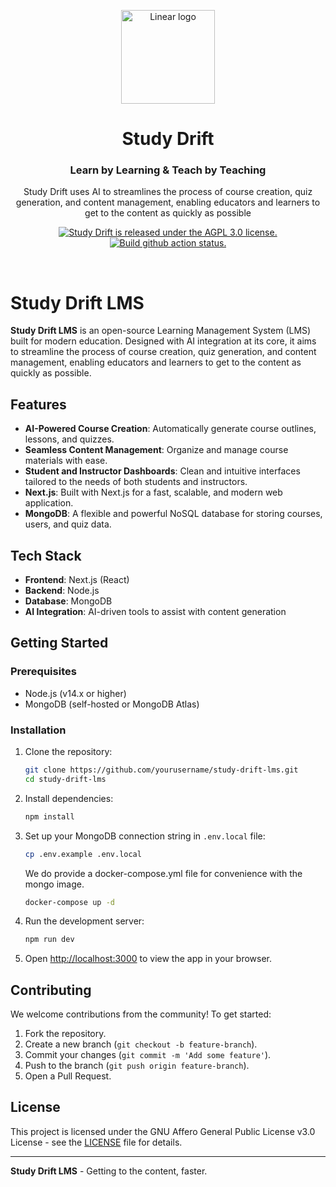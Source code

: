 <!-- TEXT_SECTION:header:START -->
<p align="center">
  <a href="https://linear.app" target="_blank" rel="noopener noreferrer">
    <img width="150" src="public/logo-trimmed.svg" alt="Linear logo">
  </a> 
</p>
<h1 align="center">
  Study Drift
</h1>
<h3 align="center">
  Learn by Learning & Teach by Teaching
</h3>
<p align="center">
  Study Drift uses AI to streamlines the process of course creation, quiz generation, and content management, enabling educators and learners to get to the content as quickly as possible
</p>
<p align="center">
  <a href="/LICENSE">
    <img src="https://img.shields.io/badge/license-AGPL_3.0-blue" alt="Study Drift is released under the AGPL 3.0 license." />
  </a>
  <a href="https://github.com/StudyDrift/study-drift-lms/actions/workflows/nextjs.yml">
    <img src="https://github.com/StudyDrift/study-drift-lms/actions/workflows/nextjs.yml/badge.svg" alt="Build github action status." />
  </a>
</p>
<!-- TEXT_SECTION:header:END -->

<br/>

# Study Drift LMS

**Study Drift LMS** is an open-source Learning Management System (LMS) built for modern education. Designed with AI integration at its core, it aims to streamline the process of course creation, quiz generation, and content management, enabling educators and learners to get to the content as quickly as possible.

## Features

- **AI-Powered Course Creation**: Automatically generate course outlines, lessons, and quizzes.
- **Seamless Content Management**: Organize and manage course materials with ease.
- **Student and Instructor Dashboards**: Clean and intuitive interfaces tailored to the needs of both students and instructors.
- **Next.js**: Built with Next.js for a fast, scalable, and modern web application.
- **MongoDB**: A flexible and powerful NoSQL database for storing courses, users, and quiz data.

## Tech Stack

- **Frontend**: Next.js (React)
- **Backend**: Node.js
- **Database**: MongoDB
- **AI Integration**: AI-driven tools to assist with content generation

## Getting Started

### Prerequisites

- Node.js (v14.x or higher)
- MongoDB (self-hosted or MongoDB Atlas)

### Installation

1. Clone the repository:

   ```bash
   git clone https://github.com/yourusername/study-drift-lms.git
   cd study-drift-lms
   ```

1. Install dependencies:

   ```bash
   npm install
   ```

1. Set up your MongoDB connection string in `.env.local` file:

   ```bash
   cp .env.example .env.local
   ```

   We do provide a docker-compose.yml file for convenience with the mongo image.

   ```bash
   docker-compose up -d
   ```

1. Run the development server:

   ```bash
   npm run dev
   ```

1. Open [http://localhost:3000](http://localhost:3000) to view the app in your browser.

## Contributing

We welcome contributions from the community! To get started:

1. Fork the repository.
2. Create a new branch (`git checkout -b feature-branch`).
3. Commit your changes (`git commit -m 'Add some feature'`).
4. Push to the branch (`git push origin feature-branch`).
5. Open a Pull Request.

## License

This project is licensed under the GNU Affero General Public License v3.0 License - see the [LICENSE](LICENSE) file for details.

---

**Study Drift LMS** - Getting to the content, faster.
